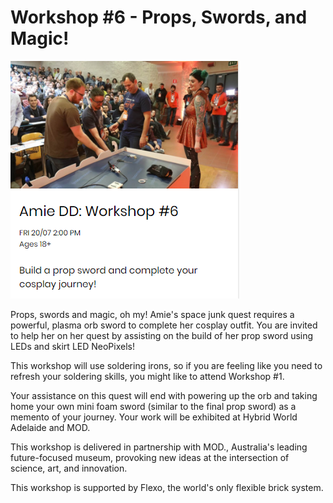 # Workshop #6 - Props, Swords, and Magic!

![Workshop 6 Hybrid World AmieDD](https://github.com/AmieDD/MOD-Museum-Workshops/blob/master/Images/Workshop6.png)

Props, swords and magic, oh my! Amie's space junk quest requires a powerful, plasma orb sword to complete her cosplay outfit. You are invited to help her on her quest by assisting on the build of her prop sword using LEDs and skirt LED NeoPixels!

This workshop will use soldering irons, so if you are feeling like you need to refresh your soldering skills, you might like to attend Workshop #1.

Your assistance on this quest will end with powering up the orb and taking home your own mini foam sword (similar to the final prop sword) as a memento of your journey. Your work will be exhibited at Hybrid World Adelaide and MOD.

This workshop is delivered in partnership with MOD., Australia's leading future-focused museum, provoking new ideas at the intersection of science, art, and innovation.

This workshop is supported by Flexo, the world's only flexible brick system.
